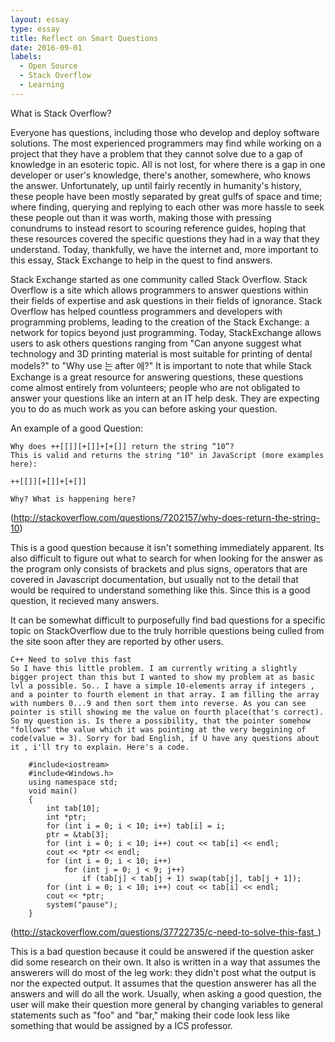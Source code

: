 ```yaml
---
layout: essay
type: essay
title: Reflect on Smart Questions
date: 2016-09-01
labels:
  - Open Source
  - Stack Overflow
  - Learning
---
```


What is Stack Overflow?

Everyone has questions, including those who develop and deploy software solutions. The most experienced programmers may find while working on a project that they have a problem that they cannot solve due to a gap of knowledge in an esoteric topic. All is not lost, for where there is a gap in one developer or user's knowledge, there's another, somewhere, who knows the answer. Unfortunately, up until fairly recently in humanity's history, these people have been mostly separated by great gulfs of space and time; where finding, querying and replying to each other was more hassle to seek these people out than it was worth, making those with pressing conundrums to instead resort to scouring reference guides, hoping that these resources covered the specific questions they had in a way that they understand. Today, thankfully, we have the internet and, more important to this essay, Stack Exchange to help in the quest to find answers.

Stack Exchange started as one community called Stack Overflow. Stack Overflow is a site which allows programmers to answer questions within their fields of expertise and ask questions in their fields of ignorance. Stack Overflow has helped countless programmers and developers with programming problems, leading to the creation of the Stack Exchange: a network for topics beyond just programming. Today, StackExchange allows users to ask others questions ranging from "Can anyone suggest what technology and 3D printing material is most suitable for printing of dental models?" to "Why use 는 after 에?" It is important to note that while Stack Exchange is a great resource for answering questions, these questions come almost entirely from volunteers; people who are not obligated to answer your questions like an intern at an IT help desk. They are expecting you to do as much work as you can before asking your question.

An example of a good Question:

	Why does ++[[]][+[]]+[+[]] return the string “10”?
	This is valid and returns the string "10" in JavaScript (more examples here):
	
```
++[[]][+[]]+[+[]]
```

	Why? What is happening here?

(http://stackoverflow.com/questions/7202157/why-does-return-the-string-10)

This is a good question because it isn't something immediately apparent. Its also difficult to figure out what to search for when looking for the answer as the program only consists of brackets and plus signs, operators that are covered in Javascript documentation, but usually not to the detail that would be required to understand something like this. Since this is a good question, it recieved many answers.



It can be somewhat difficult to purposefully find bad questions for a specific topic on StackOverflow due to the truly horrible questions being culled from the site soon after they are reported by other users.
	
	C++ Need to solve this fast
	So I have this little problem. I am currently writing a slightly bigger project than this but I wanted to show my problem at as basic lvl a possible. So.. I have a simple 10-elements array if integers , and a pointer to fourth element in that array. I am filling the array with numbers 0...9 and then sort them into reverse. As you can see pointer is still showing me the value on fourth place(that's correct). So my question is. Is there a possibility, that the pointer somehow "follows" the value which it was pointing at the very beggining of code(value = 3). Sorry for bad English, if U have any questions about it , i'll try to explain. Here's a code.

```
	#include<iostream>
	#include<Windows.h>
	using namespace std;
	void main()
	{
	    int tab[10];
	    int *ptr;
	    for (int i = 0; i < 10; i++) tab[i] = i;
	    ptr = &tab[3];
	    for (int i = 0; i < 10; i++) cout << tab[i] << endl;
	    cout << *ptr << endl;
	    for (int i = 0; i < 10; i++) 
	        for (int j = 0; j < 9; j++) 
	            if (tab[j] < tab[j + 1) swap(tab[j], tab[j + 1]);
	    for (int i = 0; i < 10; i++) cout << tab[i] << endl;
	    cout << *ptr;
	    system("pause");
	} 
```


(http://stackoverflow.com/questions/37722735/c-need-to-solve-this-fast_)

This is a bad question because it could be answered if the question asker did some research on their own. It also is written in a way that assumes the answerers will do most of the leg work: they didn't post what the output is nor the expected output. It assumes that the question answerer has all the answers and will do all the work. Usually, when asking a good question, the user will make their question more general by changing variables to general statements such as "foo" and "bar," making their code look less like something that would be assigned by a ICS professor.
